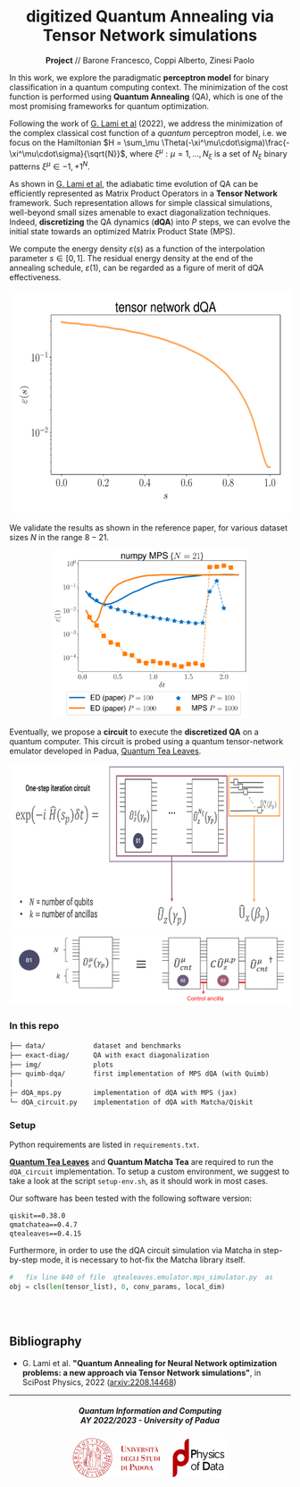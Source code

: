 <h1 align="center"> <b>digitized Quantum Annealing via Tensor Network simulations</b> </h1>

<p align="center"><b>Project</b> // Barone Francesco, Coppi Alberto, Zinesi Paolo<br></p>

In this work, we explore the paradigmatic **perceptron model** for binary classification in a quantum computing context. The minimization of the cost function is performed using **Quantum Annealing** (QA), which is one of the most promising frameworks for quantum optimization.

Following the work of [G. Lami et al](https://arxiv.org/abs/2208.14468) (2022), we address the minimization of the complex classical cost function of a *quantum* perceptron model, i.e. we focus on the Hamiltonian
$H = \sum_\mu \Theta(-\xi^\mu\cdot\sigma)\frac{-\xi^\mu\cdot\sigma}{\sqrt{N}}$, where ${{ \xi^\mu : \mu = 1,...,N_\xi }}$ is a set of $N_\xi$ binary patterns $\xi^\mu \in {{-1,+1}}^N$.

As shown in [G. Lami et al](https://arxiv.org/abs/2208.14468), the adiabatic time evolution of QA can be efficiently represented as Matrix Product Operators in a **Tensor Network** framework. Such representation allows for simple classical simulations, well-beyond small sizes amenable to exact diagonalization techniques. Indeed, **discretizing** the QA dynamics (**dQA**) into $P$ steps, we can evolve the initial state towards an optimized Matrix Product State (MPS).

We compute the energy density $\varepsilon(s)$ as a function of the interpolation parameter $s \in [0,1]$. The residual energy density at the end of
the annealing schedule, $\varepsilon(1)$, can be regarded as a figure of merit of dQA effectiveness.

<p align="center">
  <img src="img/dqa_numpy_only.svg" alt="annealing_image" height="400"/>
</p>

We validate the results as shown in the reference paper, for various dataset sizes $N$ in the range $8-21$.

<p align="center">
  <img src="img/numpy-21.svg" alt="" height="300"/>
</p>

Eventually, we propose a **circuit** to execute the **discretized QA** on a quantum computer. This circuit is probed using a quantum tensor-network emulator developed in Padua, [Quantum Tea Leaves](https://baltig.infn.it/quantum_tea/quantum_tea).

<p align="center">
  <img src="img/circuit-general.png" alt="" height="300"/>
  <br>
  <img src="img/circuit-uz.png" alt=""/>
</p>



### In this repo

```markdown
├── data/            dataset and benchmarks
├── exact-diag/      QA with exact diagonalization
├── img/             plots
├── quimb-dqa/       first implementation of MPS dQA (with Quimb)
│
├─ dQA_mps.py        implementation of dQA with MPS (jax)
└─ dQA_circuit.py    implementation of dQA with Matcha/Qiskit
```


### Setup

Python requirements are listed in `requirements.txt`.

**[Quantum Tea Leaves](https://baltig.infn.it/quantum_tea/quantum_tea)** and **Quantum Matcha Tea** are required to run the `dQA_circuit` implementation. To setup a custom environment, we suggest to take a look at the script `setup-env.sh`, as it should work in most cases.

Our software has been tested with the following software version:
```
qiskit==0.38.0
qmatchatea==0.4.7
qtealeaves==0.4.15
```

Furthermore, in order to use the dQA circuit simulation via Matcha in step-by-step mode, it is necessary to hot-fix the Matcha library itself.
```python
#   fix line 840 of file  qtealeaves.emulator.mps_simulator.py  as
obj = cls(len(tensor_list), 0, conv_params, local_dim)
```

<br><br>

## Bibliography

* G. Lami et al. **"Quantum Annealing for Neural Network optimization problems: a new approach via Tensor Network simulations"**, in SciPost Physics, 2022 ([arxiv:2208.14468](https://arxiv.org/abs/2208.14468))

---

<h5 align="center">Quantum Information and Computing<br>AY 2022/2023 - University of Padua</h5>

<p align="center">
  <img src="https://raw.githubusercontent.com/baronefr/baronefr/main/shared/2022_unipd.png" alt="" height="70"/>
  &emsp;
  <img src="https://raw.githubusercontent.com/baronefr/baronefr/main/shared/2022_pod.png" alt="" height="70"/>
</p>
